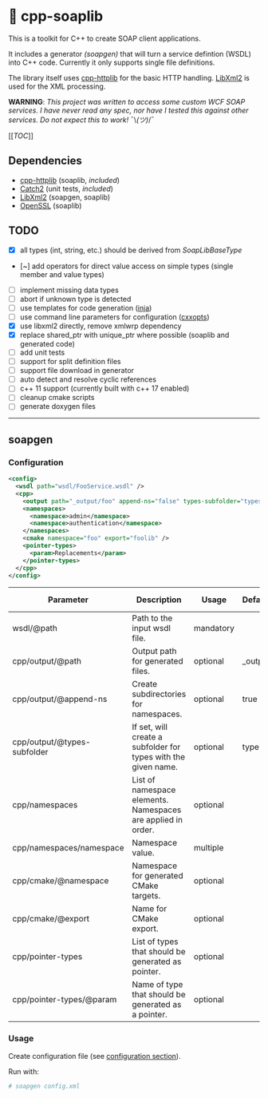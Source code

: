🧼  cpp-soaplib
===================

This is a toolkit for C++ to create SOAP client applications.

It includes a generator _(soapgen)_ that will turn a service defintion (WSDL)
into C++ code. Currently it only supports single file definitions.

The library itself uses [cpp-httplib][1] for the basic HTTP handling.
[LibXml2][2] is used for the XML processing.

__WARNING__:
_This project was written to access some custom WCF SOAP services.
I have never read any spec, nor have I tested this against other services.
Do not expect this to work!_ ¯\\_(ツ)_/¯


[[_TOC_]]


## Dependencies

* [cpp-httplib][1] (soaplib, _included_)
* [Catch2][5] (unit tests, _included_)
* [LibXml2][2] (soapgen, soaplib)
* [OpenSSL][6] (soaplib)


## TODO

- [x]  all types (int, string, etc.) should be derived from _SoapLibBaseType_
- [~]  add operators for direct value access on simple types (single member and value types)
- [ ]  implement missing data types
- [ ]  abort if unknown type is detected
- [ ]  use templates for code generation ([inja][3])
- [ ]  use command line parameters for configuration ([cxxopts][4])
- [x]  use libxml2 directly, remove xmlwrp dependency
- [x]  replace shared_ptr with unique_ptr where possible (soaplib and generated code)
- [ ]  add unit tests
- [ ]  support for split definition files
- [ ]  support file download in generator
- [ ]  auto detect and resolve cyclic references
- [ ]  c++ 11 support (currently built with c++ 17 enabled)
- [ ]  cleanup cmake scripts
- [ ]  generate doxygen files

----

## soapgen

### Configuration

```xml
<config>
  <wsdl path="wsdl/FooService.wsdl" />
  <cpp>
    <output path="_output/foo" append-ns="false" types-subfolder="types" />
    <namespaces>
      <namespace>admin</namespace>
      <namespace>authentication</namespace>
    </namespaces>
    <cmake namespace="foo" export="foolib" />
    <pointer-types>
      <param>Replacements</param>
    </pointer-types>
  </cpp>
</config>
```

| Parameter                   | Description                                                    | Usage     | Default | Command line        |
|-----------------------------|----------------------------------------------------------------|-----------|---------|---------------------|
| wsdl/@path                  | Path to the input wsdl file.                                   | mandatory |         | --input             |
| cpp/output/@path            | Output path for generated files.                               | optional  | _output | --output            |
| cpp/output/@append-ns       | Create subdirectories for namespaces.                          | optional  | true    | --namespace-folders |
| cpp/output/@types-subfolder | If set, will create a subfolder for types with the given name. | optional  | types   | --types-folder      |
| cpp/namespaces              | List of namespace elements. Namespaces are applied in order.   | optional  |         |                     |
| cpp/namespaces/namespace    | Namespace value.                                               | multiple  |         | --namespace         |
| cpp/cmake/@namespace        | Namespace for generated CMake targets.                         | optional  |         | --cmake-namespace   |
| cpp/cmake/@export           | Name for CMake export.                                         | optional  |         | --cmake-export      |
| cpp/pointer-types           | List of types that should be generated as pointer.             | optional  |         |                     |
| cpp/pointer-types/@param    | Name of type that should be generated as a pointer.            | optional  |         | --pointer-type      |


### Usage

Create configuration file (see [configuration section](#Configuration)).

Run with:
```bash
# soapgen config.xml
```


[logo]: docs/images/logo64.png "🧼"
[1]: https://github.com/yhirose/cpp-httplib
[2]: http://www.xmlsoft.org/
[3]: https://github.com/pantor/inja
[4]: https://github.com/jarro2783/cxxopts
[5]: https://github.com/catchorg/Catch2
[6]: https://www.openssl.org/
